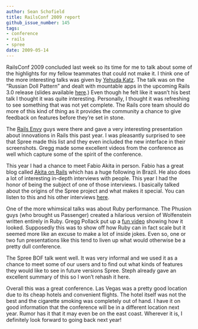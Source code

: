```yaml
---
author: Sean Schofield
title: RailsConf 2009 report
github_issue_number: 145
tags:
- conference
- rails
- spree
date: 2009-05-14
---
```


RailsConf 2009 concluded last week so its time for me to talk about some of the highlights for my fellow teammates that could not make it. I think one of the more interesting talks was given by [Yehuda Katz](https://yehudakatz.com/). The talk was on the “Russian Doll Pattern” and dealt with mountable apps in the upcoming Rails 3.0 release (slides available [here](https://web.archive.org/web/20090619164617/https://yehudakatz.com/wp-content/uploads/2009/05/russiandolls.pdf/).) Even though he felt like it wasn’t his best talk I thought it was quite interesting. Personally, I thought it was refreshing to see something that was not yet complete. The Rails core team should do more of this kind of thing as it provides the community a chance to give feedback on features before they’re set in stone.

The [Rails Envy](https://web.archive.org/web/20090608042546/http://www.railsenvy.com:80/) guys were there and gave a very interesting presentation about innovations in Rails this past year. I was pleasantly surprised to see that Spree made this list and they even included the new interface in their screenshots. Gregg made some excellent videos from the conference as well which capture some of the spirit of the conference.

This year I had a chance to meet Fabio Akita in person. Fabio has a great blog called [Akita on Rails](http://www.akitaonrails.com/) which has a huge following in Brazil. He also does a lot of interesting in-depth interviews with people. This year I had the honor of being the subject of one of those interviews. I basically talked about the origins of the Spree project and what makes it special. You can listen to this and his other interviews [here](http://www.akitaonrails.com/2009/05/08/railsconf-09-exclusive-audio-interviews).

One of the more whimsical talks was about Ruby performance. The Phusion guys (who brought us Passenger) created a hilarious version of Wolfenstein written entirely in Ruby. Gregg Pollack put up a [fun video](https://web.archive.org/web/20090606130659/http://railsenvy.com/2009/5/11/rubystein-ruby-meets-wolfenstein) showing how it looked. Supposedly this was to show off how Ruby can in fact scale but it seemed more like an excuse to make a lot of inside jokes. Even so, one or two fun presentations like this tend to liven up what would otherwise be a pretty dull conference.

The Spree BOF talk went well. It was very informal and we used it as a chance to meet some of our users and to find out what kinds of features they would like to see in future versions Spree. Steph already gave an excellent summary of this so I won’t rehash it here.

Overall this was a great conference. Las Vegas was a pretty good location due to its cheap hotels and convenient flights. The hotel itself was not the best and the cigarette smoking was completely out of hand. I have it on good information that the conference will be in a different location next year. Rumor has it that it may even be on the east coast. Wherever it is, I definitely look forward to going back next year!
